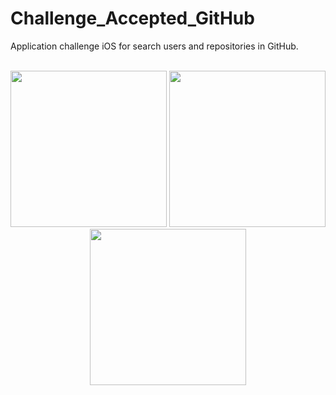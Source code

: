 # Challenge_Accepted_GitHub
Application challenge iOS for search users and repositories in GitHub.
<br>
<br>
<p align="center"> <img src="https://cloud.githubusercontent.com/assets/13202606/23442065/2453859e-fe05-11e6-8a52-fd2a8a5a4e80.PNG" width="250"/>
<img src="https://cloud.githubusercontent.com/assets/13202606/23442067/24af1a44-fe05-11e6-8a74-b44e2aa6ffb3.PNG" width="250" padding-left="20px"/> 
<img src="https://cloud.githubusercontent.com/assets/13202606/23442068/24ccdfde-fe05-11e6-840f-f3a3efcaa718.PNG" width="250" padding-left="20px"/> </p>
